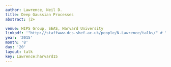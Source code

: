 ```yaml
---
author: Lawrence, Neil D.
title: Deep Gaussian Processes
abstract: |2+

venue: HIPS Group, SEAS, Harvard University
linkpdf: '"http://staffwww.dcs.shef.ac.uk/people/N.Lawrence/talks/" # "deepgp_harvard15.pdf"'
year: '2015'
month: '8'
day: '20'
layout: talk
key: Lawrence:harvard15
---
```

